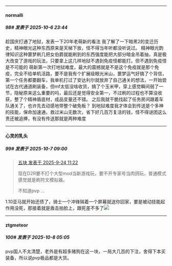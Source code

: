 ﻿
*****

####  normalli  
##### 98#       发表于 2025-10-6 23:44

趁国庆打通了地狱，发表一下20年老萌新的看法
我了解了一下暗黑2的变迁历史，精神眼光这种东西原来是天梯下放，怪不得当年听都没听说过。
精神眼光韵律知识这种噩梦刷几把女伯爵就能刷到的东西强度能把大部分暗金吊着抽，真是极大改变了游戏的玩法，只要拿上这几样地狱不遇到免疫怪都能打。但不遇到免疫怪是不可能的
萌新第一次打地狱难度，最大的震撼就是不是这个免疫就是那个免疫，完全不给单机活路，要不是我有个扩展级眼光米山，噩梦运气好搞了个背信，第一个任务都要翻车，我单机打过了安达利尔就放弃了自己通关的想法，一开始尝试在古代通道刷装备，但mf太低没啥收货，搞了个玉米甲，穿上感觉瞬间弱了一节，隐秘原来这么重要的吗，最后还是觉得安全第一，不过刷的过程也不算没收获，整了个精神盾底材，成品变量还不错。
之后我就干脆找起了任务房间跟着车队通关了，也许先去动感地带整个破免板？
到地狱难度我才体会到传送是个多神的技能，保命加速通，救过米山无数次，省下好几百万复活的钱，怪不得谜团这么贵还被追捧，有没有传送那就是两种难度


*****

####  心灵的乳头  
##### 99#       发表于 2025-10-7 09:00

<blockquote><a href="httphttps://stage1st.com/2b/forum.php?mod=redirect&amp;goto=findpost&amp;pid=68480450&amp;ptid=2252294" target="_blank">五块 发表于 2025-9-24 11:22</a>

现在D2R要不打个大型mod当新游戏玩，要不开专家号当肉鸽玩，普通模式感觉就是刷符文模拟器。

不知道pvp ...</blockquote>
1.10亚马就开始还债了，骑士一个冲锋隔着一个屏幕就送你回家，要是被动技能起作用没死，那接着就是盾击拍脸上，跟死差不多了<img src="https://static.stage1st.com/image/smiley/face/154.gif" referrerpolicy="no-referrer">


*****

####  ztgmeteor  
##### 100#       发表于 2025-10-8 05:05

pvp国人不太清楚，老外是有超多赌狗在这一块，一局大几百的下注，舍得下本买装备，所以说pvp极品都是大货。

